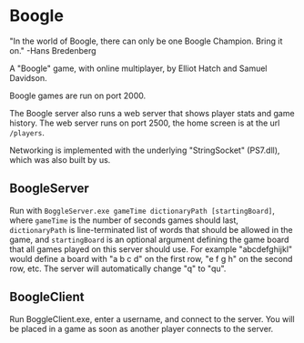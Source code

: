 Boogle
======

"In the world of Boogle, there can only be one Boogle Champion. Bring it on." -Hans Bredenberg

A "Boogle" game, with online multiplayer, by Elliot Hatch and Samuel Davidson.  

Boogle games are run on port 2000.  

The Boogle server also runs a web server that shows player stats and game history. The web server runs on port 2500, the home screen is at the url `/players`.  

Networking is implemented with the underlying "StringSocket" (PS7.dll), which was also built by us.


BoogleServer
------------
Run with `BoggleServer.exe gameTime dictionaryPath [startingBoard]`, where `gameTime`
is the number of seconds games should last, `dictionaryPath` is line-terminated list of words that should
be allowed in the game, and `startingBoard` is an optional argument defining the game board
that all games played on this server should use. For example "abcdefghijkl" would define a board with
"a b c d" on the first row, "e f g h" on the second row, etc. The server will automatically change "q" to "qu".



BoogleClient
------------
Run BoggleClient.exe, enter a username, and connect to the server. You will be placed in a game as soon as another
player connects to the server.
